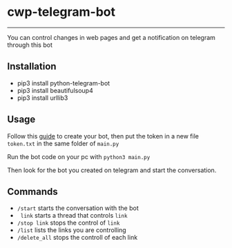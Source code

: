 # cwp-telegram-bot
---
You can control changes in web pages and get a notification on telegram through this bot

## Installation

- pip3 install python-telegram-bot
- pip3 install beautifulsoup4
- pip3 install urllib3

## Usage
Follow this [guide](https://core.telegram.org/bots#6-botfather) to create your bot, then put the token in a new file ```token.txt``` in the same folder of ```main.py```

Run the bot code on your pc with ```python3 main.py```  

Then look for the bot you created on telegram and start the conversation.

## Commands
- ```/start``` starts the conversation with the bot
- ``` link``` starts a thread that controls ```link```
- ```/stop link``` stops the control of ```link```
- ```/list``` lists the links you are controlling
- ```/delete_all``` stops the controll of each link
